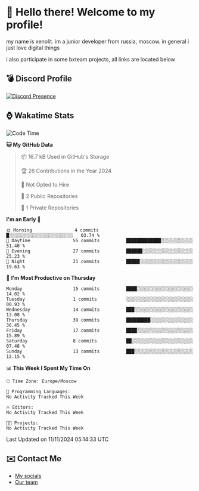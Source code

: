 # :wave: Hello there! Welcome to my profile!
my name is xenolit. im a junior developer from russia, moscow. in general i just love digital things

i also participate in some bxteam projects, all links are located below
## 💣 Discord Profile

[![Discord Presence](https://lanyard-profile-readme.vercel.app/api/982885434315120653?theme=dark&animated=true&borderRadius=30px&idleMessage=Probably%20doing%20nothing)](https://discord.com/users/982885434315120653) 

## ⌚ Wakatime Stats

<!--START_SECTION:waka-->
![Code Time](http://img.shields.io/badge/Code%20Time-30%20hrs%2027%20mins-blue)

**🐱 My GitHub Data** 

> 📦 16.7 kB Used in GitHub's Storage 
 > 
> 🏆 26 Contributions in the Year 2024
 > 
> 🚫 Not Opted to Hire
 > 
> 📜 2 Public Repositories 
 > 
> 🔑 1 Private Repositories 
 > 
**I'm an Early 🐤** 

```text
🌞 Morning                4 commits           █░░░░░░░░░░░░░░░░░░░░░░░░   03.74 % 
🌆 Daytime                55 commits          █████████████░░░░░░░░░░░░   51.40 % 
🌃 Evening                27 commits          ██████░░░░░░░░░░░░░░░░░░░   25.23 % 
🌙 Night                  21 commits          █████░░░░░░░░░░░░░░░░░░░░   19.63 % 
```
📅 **I'm Most Productive on Thursday** 

```text
Monday                   15 commits          ████░░░░░░░░░░░░░░░░░░░░░   14.02 % 
Tuesday                  1 commits           ░░░░░░░░░░░░░░░░░░░░░░░░░   00.93 % 
Wednesday                14 commits          ███░░░░░░░░░░░░░░░░░░░░░░   13.08 % 
Thursday                 39 commits          █████████░░░░░░░░░░░░░░░░   36.45 % 
Friday                   17 commits          ████░░░░░░░░░░░░░░░░░░░░░   15.89 % 
Saturday                 8 commits           ██░░░░░░░░░░░░░░░░░░░░░░░   07.48 % 
Sunday                   13 commits          ███░░░░░░░░░░░░░░░░░░░░░░   12.15 % 
```


📊 **This Week I Spent My Time On** 

```text
🕑︎ Time Zone: Europe/Moscow

💬 Programming Languages: 
No Activity Tracked This Week

🔥 Editors: 
No Activity Tracked This Week

🐱‍💻 Projects: 
No Activity Tracked This Week
```


 Last Updated on 11/11/2024 05:14:33 UTC
<!--END_SECTION:waka-->

## ✉️ Contact Me

- [My socials](https://feds.lol/xenolit)
- [Our team](https://github.com/BX-Team)
